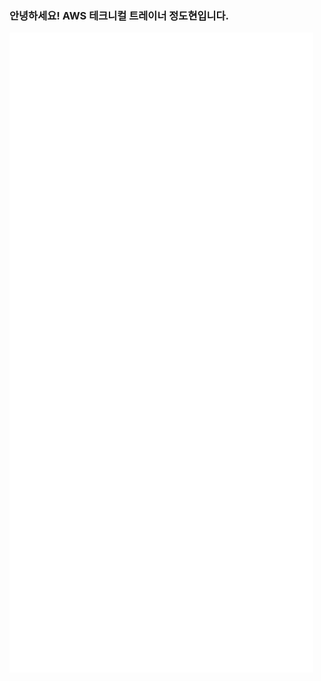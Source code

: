 
### 안녕하세요! AWS 테크니컬 트레이너 정도현입니다.

![](https://github.com/serithemage/serithemage/blob/main/github-metrics.svg)
